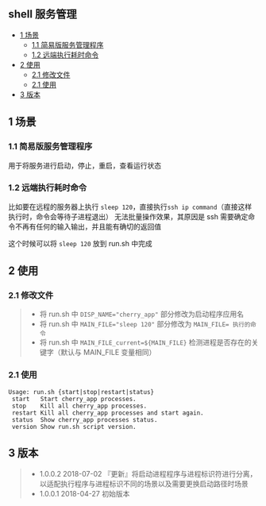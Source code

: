 ## shell 服务管理
<!-- vim-markdown-toc GFM -->

* [1 场景](#1-场景)
    * [1.1 简易版服务管理程序](#11-简易版服务管理程序)
    * [1.2 远端执行耗时命令](#12-远端执行耗时命令)
* [2 使用](#2-使用)
    * [2.1 修改文件](#21-修改文件)
    * [2.1 使用](#21-使用)
* [3 版本](#3-版本)

<!-- vim-markdown-toc -->

## 1 场景
### 1.1 简易版服务管理程序

用于将服务进行启动，停止，重启，查看运行状态

### 1.2 远端执行耗时命令

比如要在远程的服务器上执行 `sleep 120`，直接执行`ssh ip command`（直接这样执行时，命令会等待子进程退出） 无法批量操作效果，其原因是 ssh 需要确定命令不再有任何的输入输出，并且能有确切的返回值

这个时候可以将 `sleep 120` 放到 run.sh 中完成

## 2 使用

### 2.1 修改文件

> * 将 run.sh 中 `DISP_NAME="cherry_app"` 部分修改为启动程序应用名
> * 将 run.sh 中 `MAIN_FILE="sleep 120"` 部分修改为 `MAIN_FILE= 执行的命令`
> * 将 run.sh 中 `MAIN_FILE_current=${MAIN_FILE}` 检测进程是否存在的关键字（默认与 MAIN_FILE 变量相同）

### 2.1 使用

```
Usage: run.sh {start|stop|restart|status}
 start   Start cherry_app processes.
 stop    Kill all cherry_app processes.
 restart Kill all cherry_app processes and start again.
 status  Show cherry_app processes status.
 version Show run.sh script version.
```
## 3 版本

> * 1.0.0.2 2018-07-02 『更新』将启动进程程序与进程标识符进行分离，以适配执行程序与进程标识不同的场景以及需要更换启动路径时场景
> * 1.0.0.1 2018-04-27 初始版本



